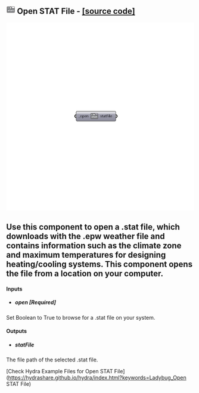 ## ![](../../images/icons/Open_STAT_File.png) Open STAT File - [[source code]](https://github.com/ladybug-tools/ladybug-legacy/tree/master/src/Ladybug_Open%20STAT%20File.py)

![](../../images/components/Open_STAT_File.png)

Use this component to open a .stat file, which downloads with the .epw weather file and contains information such as the climate zone and maximum temperatures for designing heating/cooling systems.
 This component opens the file from a location on your computer.
 -
 

#### Inputs
* ##### open [Required]
Set Boolean to True to browse for a .stat file on your system.

#### Outputs
* ##### statFile
The file path of the selected .stat file.


[Check Hydra Example Files for Open STAT File](https://hydrashare.github.io/hydra/index.html?keywords=Ladybug_Open STAT File)